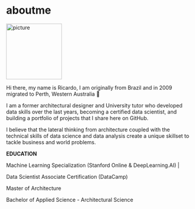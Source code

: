# aboutme


<img src="[https://raw.githubusercontent.com/ricardocmuller/aboutme/main/Concept.jpg]" alt='picture' width="150">

Hi there, my name is Ricardo, I am originally from Brazil and in 2009 migrated to Perth, Western Australia 🦘

I am a former architectural designer and University tutor who developed data skills over the last years, becoming a certified data scientist, and building a portfolio of projects that I share here on GitHub.

I believe that the lateral thinking from architecture coupled with the technical skills of data science and data analysis create a unique skillset to tackle business and world problems.

__EDUCATION__

Machine Learning Specialization (Stanford Online & DeepLearning.AI) | 

Data Scientist Associate Certification (DataCamp)

Master of Architecture

Bachelor of Applied Science - Architectural Science

